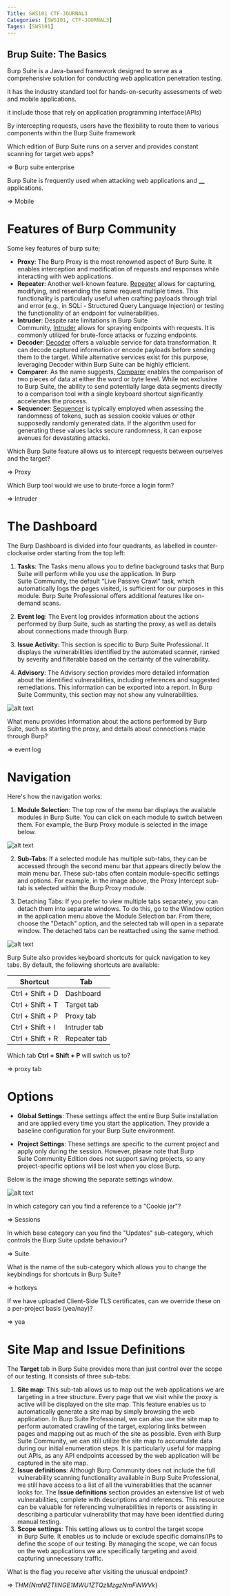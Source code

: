 ```yaml
---
Title: SWS101 CTF-JOURNAL3
Categories: [SWS101, CTF-JOURNAL3]
Tages: [SWS101]
---
```


## Brup Suite: The Basics

Burp Suite is a Java-based framework designed to serve as a comprehensive solution for conducting web application penetration testing.

it has the industry standard tool for hands-on-security assessments of web and mobile applications.

it include those that rely on application programming interface(APIs)

By intercepting requests, users have the flexibility to route them to various components within the Burp Suite framework

Which edition of Burp Suite runs on a server and provides constant scanning for target web apps?

⇒ Burp suite enterprise

Burp Suite is frequently used when attacking web applications and **\_\_** applications.

⇒ Mobile

# Features of Burp Community

Some key features of burp suite;

- **Proxy**: The Burp Proxy is the most renowned aspect of Burp Suite. It enables interception and modification of requests and responses while interacting with web applications.
- **Repeater**: Another well-known feature. [Repeater](https://tryhackme.com/room/burpsuiterepeater) allows for capturing, modifying, and resending the same request multiple times. This functionality is particularly useful when crafting payloads through trial and error (e.g., in SQLi - Structured Query Language Injection) or testing the functionality of an endpoint for vulnerabilities.
- **Intruder**: Despite rate limitations in Burp Suite Community, [Intruder](https://tryhackme.com/room/burpsuiteintruder) allows for spraying endpoints with requests. It is commonly utilized for brute-force attacks or fuzzing endpoints.
- **Decoder**: [Decoder](https://tryhackme.com/room/burpsuiteom) offers a valuable service for data transformation. It can decode captured information or encode payloads before sending them to the target. While alternative services exist for this purpose, leveraging Decoder within Burp Suite can be highly efficient.
- **Comparer**: As the name suggests, [Comparer](https://tryhackme.com/room/burpsuiteom) enables the comparison of two pieces of data at either the word or byte level. While not exclusive to Burp Suite, the ability to send potentially large data segments directly to a comparison tool with a single keyboard shortcut significantly accelerates the process.
- **Sequencer**: [Sequencer](https://tryhackme.com/room/burpsuiteom) is typically employed when assessing the randomness of tokens, such as session cookie values or other supposedly randomly generated data. If the algorithm used for generating these values lacks secure randomness, it can expose avenues for devastating attacks.

Which Burp Suite feature allows us to intercept requests between ourselves and the target?

⇒ Proxy

Which Burp tool would we use to brute-force a login form?

⇒ Intruder

# The Dashboard

The Burp Dashboard is divided into four quadrants, as labelled in counter-clockwise order starting from the top left:

1. **Tasks**: The Tasks menu allows you to define background tasks that Burp Suite will perform while you use the application. In Burp Suite Community, the default “Live Passive Crawl” task, which automatically logs the pages visited, is sufficient for our purposes in this module. Burp Suite Professional offers additional features like on-demand scans.

2. **Event log**: The Event log provides information about the actions performed by Burp Suite, such as starting the proxy, as well as details about connections made through Burp.

3. **Issue Activity**: This section is specific to Burp Suite Professional. It displays the vulnerabilities identified by the automated scanner, ranked by severity and filterable based on the certainty of the vulnerability.

4. **Advisory**: The Advisory section provides more detailed information about the identified vulnerabilities, including references and suggested remediations. This information can be exported into a report. In Burp Suite Community, this section may not show any vulnerabilities.

![alt text](../assets/burpsuite.png)

What menu provides information about the actions performed by Burp Suite, such as starting the proxy, and details about connections made through Burp?

⇒ event log

# Navigation

Here's how the navigation works:

1. **Module Selection**: The top row of the menu bar displays the available modules in Burp Suite. You can click on each module to switch between them. For example, the Burp Proxy module is selected in the image below.

![alt text](../assets/image.png)

2. **Sub-Tabs**: If a selected module has multiple sub-tabs, they can be accessed through the second menu bar that appears directly below the main menu bar. These sub-tabs often contain module-specific settings and options. For example, in the image above, the Proxy Intercept sub-tab is selected within the Burp Proxy module.

3. Detaching Tabs: If you prefer to view multiple tabs separately, you can detach them into separate windows. To do this, go to the Window option in the application menu above the Module Selection bar. From there, choose the "Detach" option, and the selected tab will open in a separate window. The detached tabs can be reattached using the same method.

![alt text](../assets/tabs.png)

Burp Suite also provides keyboard shortcuts for quick navigation to key tabs. By default, the following shortcuts are available:

| Shortcut         | Tab          |
| ---------------- | ------------ |
| Ctrl + Shift + D | Dashboard    |
| Ctrl + Shift + T | Target tab   |
| Ctrl + Shift + P | Proxy tab    |
| Ctrl + Shift + I | Intruder tab |
| Ctrl + Shift + R | Repeater tab |

Which tab **Ctrl + Shift + P** will switch us to?

⇒ proxy tab

# Options

- **Global Settings**: These settings affect the entire Burp Suite installation and are applied every time you start the application. They provide a baseline configuration for your Burp Suite environment.

- **Project Settings**: These settings are specific to the current project and apply only during the session. However, please note that Burp Suite Community Edition does not support saving projects, so any project-specific options will be lost when you close Burp.

Below is the image showing the separate settings window.

![alt text](../assets/window.png)

In which category can you find a reference to a "Cookie jar"?

⇒ Sessions

In which base category can you find the "Updates" sub-category, which controls the Burp Suite update behaviour?

⇒ Suite

What is the name of the sub-category which allows you to change the keybindings for shortcuts in Burp Suite?

⇒ hotkeys

If we have uploaded Client-Side TLS certificates, can we override these on a per-project basis (yea/nay)?

⇒ yea

# Site Map and Issue Definitions

The **Target** tab in Burp Suite provides more than just control over the scope of our testing. It consists of three sub-tabs:

1. **Site map**: This sub-tab allows us to map out the web applications we are targeting in a tree structure. Every page that we visit while the proxy is active will be displayed on the site map. This feature enables us to automatically generate a site map by simply browsing the web application. In Burp Suite Professional, we can also use the site map to perform automated crawling of the target, exploring links between pages and mapping out as much of the site as possible. Even with Burp Suite Community, we can still utilize the site map to accumulate data during our initial enumeration steps. It is particularly useful for mapping out APIs, as any API endpoints accessed by the web application will be captured in the site map.
2. **Issue definitions**: Although Burp Community does not include the full vulnerability scanning functionality available in Burp Suite Professional, we still have access to a list of all the vulnerabilities that the scanner looks for. The **Issue definitions** section provides an extensive list of web vulnerabilities, complete with descriptions and references. This resource can be valuable for referencing vulnerabilities in reports or assisting in describing a particular vulnerability that may have been identified during manual testing.
3. **Scope settings**: This setting allows us to control the target scope in Burp Suite. It enables us to include or exclude specific domains/IPs to define the scope of our testing. By managing the scope, we can focus on the web applications we are specifically targeting and avoid capturing unnecessary traffic.

What is the flag you receive after visiting the unusual endpoint?

⇒ *THM{NmNlZTliNGE1MWU1ZTQzMzgzNmFiNWVk*}